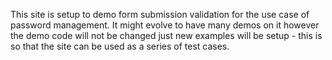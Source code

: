This site is setup to demo form submission validation for the use case of password management.
It might evolve to have many demos on it however the demo code will not be changed just new examples will be setup - this is so that the site can be used as a series of test cases.
